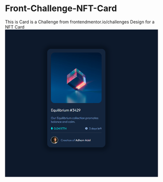 # Front-Challenge-NFT-Card
This is Card is a Challenge from frontendmentor.io/challenges Design for a NFT Card
![](design.png)
